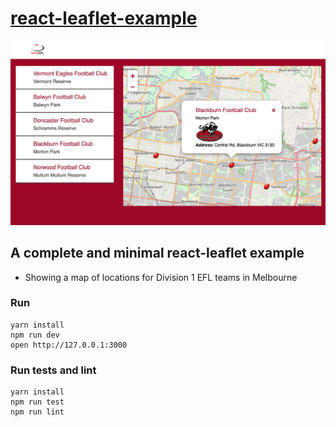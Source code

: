# [react-leaflet-example](https://github.com/StevenIseki/react-leaflet-example)

![](https://raw.githubusercontent.com/StevenIseki/react-leaflet-example/master/screenshot.png)

## A complete and minimal react-leaflet example

- Showing a map of locations for Division 1 EFL teams in Melbourne

### Run

```
yarn install
npm run dev
open http://127.0.0.1:3000
```

### Run tests and lint

```
yarn install
npm run test
npm run lint
```
